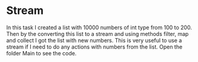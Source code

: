 # Stream
In this task I created a list with 10000 numbers of int type  from 100 to 200.
Then by the converting this list to a stream and using methods filter, map and collect I got the list with new numbers.
This is very useful to use a stream if I need to do any actions with numbers from the list.
Open the folder Main to see the code.
